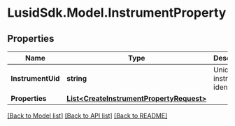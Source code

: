 # LusidSdk.Model.InstrumentProperty
## Properties

Name | Type | Description | Notes
------------ | ------------- | ------------- | -------------
**InstrumentUid** | **string** | Unique instrument identifier | [optional] 
**Properties** | [**List&lt;CreateInstrumentPropertyRequest&gt;**](CreateInstrumentPropertyRequest.md) |  | [optional] 

[[Back to Model list]](../README.md#documentation-for-models) [[Back to API list]](../README.md#documentation-for-api-endpoints) [[Back to README]](../README.md)

